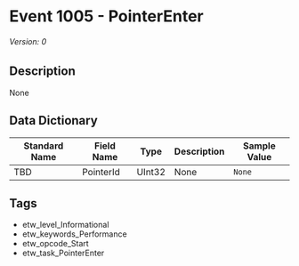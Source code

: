 # Event 1005 - PointerEnter
###### Version: 0

## Description
None

## Data Dictionary
|Standard Name|Field Name|Type|Description|Sample Value|
|---|---|---|---|---|
|TBD|PointerId|UInt32|None|`None`|

## Tags
* etw_level_Informational
* etw_keywords_Performance
* etw_opcode_Start
* etw_task_PointerEnter